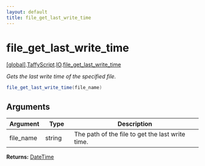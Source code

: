 ```yaml
---
layout: default
title: file_get_last_write_time
---
```


# file_get_last_write_time

[\[global\]]({{site.baseurl}}/docs/).[TaffyScript]({{site.baseurl}}/docs/TaffyScript/).[IO]({{site.baseurl}}/docs/TaffyScript/IO/).[file_get_last_write_time]({{site.baseurl}}/docs/TaffyScript/IO/file_get_last_write_time/)

_Gets the last write time of the specified file._

```cs
file_get_last_write_time(file_name)
```

## Arguments

<table>
  <col width="15%">
  <col width="15%">
  <thead>
    <tr>
      <th>Argument</th>
      <th>Type</th>
      <th>Description</th>
    </tr>
  </thead>
  <tbody>
    <tr>
      <td>file_name</td>
      <td>string</td>
      <td>The path of the file to get the last write time.</td>
    </tr>
  </tbody>
</table>

**Returns:** [DateTime]({{site.baseurl}}/docs/TaffyScript/DateTime)

